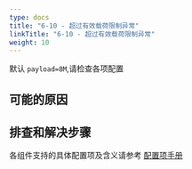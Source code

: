 ```yaml
---
type: docs
title: "6-10 - 超过有效载荷限制异常"
linkTitle: "6-10 - 超过有效载荷限制异常"
weight: 10
---
```

默认 `payload=8M`,请检查各项配置

## 可能的原因


## 排查和解决步骤

各组件支持的具体配置项及含义请参考 [配置项手册](/zh-cn/docs3-v2/java-sdk/reference-manual/config/properties/)

<p style="margin-top: 3rem;"> </p>
